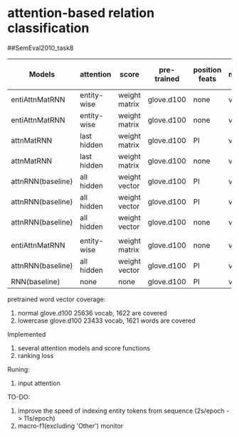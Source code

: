 # attention-based relation classification


##SemEval2010_task8

|Models|attention|score|pre-trained|position feats|monitor|batch size| official macro-F1|checkpoint|random search| speed|
|------|---------|-----|-----------|---------------|-------|----------|------------------|----------|--------------|-----|
|entiAttnMatRNN|entity-wise|weight matrix|glove.d100|none|val_acc|32| 81.43% |epoch|200|11s/epoch|
|entiAttnMatRNN|entity-wise|weight matrix|glove.d100|none|val_acc|32| 82.70% |step|1|210s/epoch|
|attnMatRNN|last hidden|weight matrix|glove.d100|PI|val_acc|32| 80.93%|epoch|200|
|attnMatRNN|last hidden|weight matrix|glove.d100|none|val_acc|32| 68.83%|epoch|200|
|attnRNN(baseline)|all hidden|weight vector|glove.d100|PI|val_acc|32| 80.59%|epoch|200|3s/epoch|
|attnRNN(baseline)|all hidden|weight vector|glove.d100|PI|val_acc|32| 82.49%(84.0%)|step|1|10s/epoch|
|attnRNN(baseline)|all hidden|weight vector|glove.d100|none|val_acc|32|70.90%|epoch|200|3s/epoch|
||||||||||||
|entiAttnMatRNN|entity-wise|weight matrix|glove.d100|none|val_acc|32| 83.26% |10steps|200|30s/epoch|
|attnRNN(baseline)|all hidden|weight vector|glove.d100|PI|val_acc|32|82.97%|10steps|200|12s/epoch|
|RNN(baseline)|none|none|glove.d100|PI|val_acc|32| 81.87% |10steps|200|9s/epoch|

pretrained word vector coverage:
1) normal glove.d100 25636 vocab, 1622 are covered
2) lowercase glove.d100 23433 vocab, 1621 words are covered


Implemented
1) several attention models and score functions
2) ranking loss

Runing:
1) input attention

TO-DO:
1) improve the speed of indexing entity tokens from sequence (2s/epoch -> 11s/epoch)
2) macro-f1(excluding 'Other') monitor
